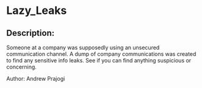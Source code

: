 
# Lazy_Leaks
## Description:
Someone at a company was supposedly using an unsecured communication channel. A dump of company communications was created to find any sensitive info leaks. See if you can find anything suspicious or concerning.

Author: Andrew Prajogi

